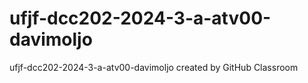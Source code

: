 # ufjf-dcc202-2024-3-a-atv00-davimoljo
ufjf-dcc202-2024-3-a-atv00-davimoljo created by GitHub Classroom
